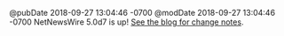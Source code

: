 @pubDate 2018-09-27 13:04:46 -0700
@modDate 2018-09-27 13:04:46 -0700
NetNewsWire 5.0d7 is up! [See the blog for change notes](https://nnw.ranchero.com/2018/09/27/200359.html).

